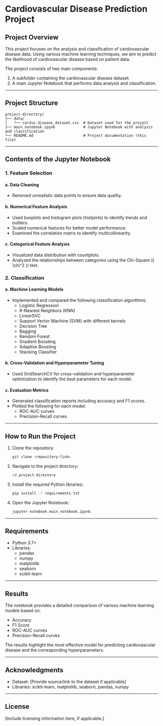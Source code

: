 # Cardiovascular Disease Prediction Project

## Project Overview
This project focuses on the analysis and classification of cardiovascular disease data. Using various machine learning techniques, we aim to predict the likelihood of cardiovascular disease based on patient data.

The project consists of two main components:
1. A subfolder containing the cardiovascular disease dataset.
2. A main Jupyter Notebook that performs data analysis and classification.

---

## Project Structure

```
project-directory/
├── data/
│   └── cardio_disease_dataset.csv  # Dataset used for the project
├── main_notebook.ipynb             # Jupyter Notebook with analysis and classification
└── README.md                       # Project documentation (this file)
```

---

## Contents of the Jupyter Notebook

### 1. Feature Selection
#### a. Data Cleaning
- Removed unrealistic data points to ensure data quality.

#### b. Numerical Feature Analysis
- Used boxplots and histogram plots (histplots) to identify trends and outliers.
- Scaled numerical features for better model performance.
- Examined the correlation matrix to identify multicollinearity.

#### c. Categorical Feature Analysis
- Visualized data distribution with countplots.
- Analyzed the relationships between categories using the Chi-Square (\( \chi^2 \)) test.

### 2. Classification
#### a. Machine Learning Models
- Implemented and compared the following classification algorithms:
  - Logistic Regression
  - K-Nearest Neighbors (KNN)
  - LinearSVC
  - Support Vector Machine (SVM) with different kernels
  - Decision Tree
  - Bagging
  - Random Forest
  - Gradient Boosting
  - Adaptive Boosting
  - Stacking Classifier

#### b. Cross-Validation and Hyperparameter Tuning
- Used GridSearchCV for cross-validation and hyperparameter optimization to identify the best parameters for each model.

#### c. Evaluation Metrics
- Generated classification reports including accuracy and F1 scores.
- Plotted the following for each model:
  - ROC-AUC curves
  - Precision-Recall curves

---

## How to Run the Project
1. Clone the repository:
   ```bash
   git clone <repository-link>
   ```

2. Navigate to the project directory:
   ```bash
   cd project-directory
   ```

3. Install the required Python libraries:
   ```bash
   pip install -r requirements.txt
   ```

4. Open the Jupyter Notebook:
   ```bash
   jupyter notebook main_notebook.ipynb
   ```

---

## Requirements
- Python 3.7+
- Libraries:
  - pandas
  - numpy
  - matplotlib
  - seaborn
  - scikit-learn

---

## Results
The notebook provides a detailed comparison of various machine learning models based on:
- Accuracy
- F1 Score
- ROC-AUC curves
- Precision-Recall curves

The results highlight the most effective model for predicting cardiovascular disease and the corresponding hyperparameters.

---

## Acknowledgments
- Dataset: [Provide source/link to the dataset if applicable]
- Libraries: scikit-learn, matplotlib, seaborn, pandas, numpy

---

## License
[Include licensing information here, if applicable.]
